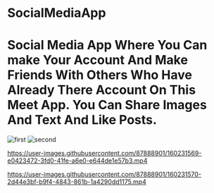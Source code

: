 
# SocialMediaApp
# Social Media App Where You Can make Your Account And Make Friends With Others Who Have Already There Account On This Meet App. You Can Share Images And Text And Like Posts.


![first](https://user-images.githubusercontent.com/87888901/160231482-7b49efb8-9aae-4b49-bd0e-516debdf1367.png)
![second](https://user-images.githubusercontent.com/87888901/160231526-a163201b-e0e6-44bb-8bc6-05c77963bb16.png)



https://user-images.githubusercontent.com/87888901/160231569-e0423472-3fd0-41fe-a6e0-e644de1e57b3.mp4



https://user-images.githubusercontent.com/87888901/160231570-2d44e3bf-b9f4-4843-861b-1a4290dd1175.mp4

